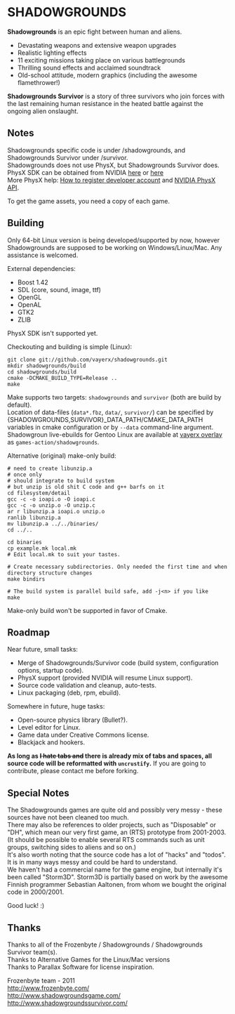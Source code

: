 SHADOWGROUNDS
=============

**Shadowgrounds** is an epic fight between human and aliens.

* Devastating weapons and extensive weapon upgrades
* Realistic lighting effects
* 11 exciting missions taking place on various battlegrounds
* Thrilling sound effects and acclaimed soundtrack
* Old-school attitude, modern graphics (including the awesome flamethrower!)

**Shadowgrounds Survivor** is a story of three survivors who join forces with the last remaining human resistance in the heated battle against the ongoing alien onslaught.


Notes
-----

Shadowgrounds specific code is under /shadowgrounds, and Shadowgrounds Survivor under /survivor.<br/>
Shadowgrounds does not use PhysX, but Shadowgrounds Survivor does.<br/>
PhysX SDK can be obtained from NVIDIA [here](http://developer.nvidia.com/physx/) or
[here](http://supportcenteronline.com/ics/support/default.asp?deptID=1949)<br/>
More PhysX help: [How to register developer account](http://physxinfo.com/news/901/how-to-register-developer-account-to-get-physx-sdk-access/)
and [NVIDIA PhysX API](http://knol.google.com/k/introduction-to-the-nvidia-physx-api).<br/>

To get the game assets, you need a copy of each game.


Building
--------

Only 64-bit Linux version is being developed/supported by now, however Shadowgrounds are supposed to be working on Windows/Linux/Mac. Any assistance is welcomed.

External dependencies:

* Boost 1.42
* SDL (core, sound, image, ttf)
* OpenGL
* OpenAL
* GTK2
* ZLIB

PhysX SDK isn't supported yet.

Checkouting and building is simple (Linux):

    git clone git://github.com/vayerx/shadowgrounds.git
    mkdir shadowgrounds/build
    cd shadowgrounds/build
    cmake -DCMAKE_BUILD_TYPE=Release ..
    make

Make supports two targets: `shadowgrounds` and `survivor` (both are build by default).<br/>
Location of data-files (`data*.fbz`, `data/`, `survivor/`) can be specified by {SHADOWGROUNDS,SURVIVOR}\_DATA\_PATH/CMAKE\_DATA\_PATH variables in cmake configuration or by `--data` command-line argument.<br/>
Shadowgroun live-ebuilds for Gentoo Linux are available at [vayerx overlay](http://github.com/vayerx/vayerx-gentoo/) as `games-action/shadowgrounds`.


Alternative (original) make-only build:

    # need to create libunzip.a
    # once only
    # should integrate to build system
    # but unzip is old shit C code and g++ barfs on it
    cd filesystem/detail
    gcc -c -o ioapi.o -O ioapi.c
    gcc -c -o unzip.o -O unzip.c
    ar r libunzip.a ioapi.o unzip.o
    ranlib libunzip.a
    mv libunzip.a ../../binaries/
    cd ../..

    cd binaries
    cp example.mk local.mk
    # Edit local.mk to suit your tastes.

    # Create necessary subdirectories. Only needed the first time and when directory structure changes
    make bindirs

    # The build system is parallel build safe, add -j<n> if you like
    make


Make-only build won't be supported in favor of Cmake.


Roadmap
-------

Near future, small tasks:

* Merge of Shadowgrounds/Survivor code (build system, configuration options, startup code).
* PhysX support (provided NVIDIA will resume Linux support).
* Source code validation and cleanup, auto-tests.
* Linux packaging (deb, rpm, ebuild).

Somewhere in future, huge tasks:

* Open-source physics library (Bullet?).
* Level editor for Linux.
* Game data under Creative Commons license.
* Blackjack and hookers.

**As long as <strike>I hate tabs and</strike> there is already mix of tabs and spaces, all source code will be reformatted with `uncrustify`.** If you are going to contribute, please contact me before forking.


Special Notes
-------------

The Shadowgrounds games are quite old and possibly very messy - these sources have not been cleaned too much.<br/>
There may also be references to older projects, such as "Disposable" or "DH", which mean our very first game,
an (RTS) prototype from 2001-2003. (It should be possible to enable several RTS commands such as unit groups,
switching sides to aliens and so on.)<br/>
It's also worth noting that the source code has a lot of "hacks" and "todos". It is in many ways messy and
could be hard to understand.<br/>
We haven't had a commercial name for the game engine, but internally it's been called "Storm3D". Storm3D is
partially based on work by the awesome Finnish programmer Sebastian Aaltonen, from whom we bought the original
code in 2000/2001.

Good luck! :)


Thanks
------

Thanks to all of the Frozenbyte / Shadowgrounds / Shadowgrounds Survivor team(s).<br/>
Thanks to Alternative Games for the Linux/Mac versions<br/>
Thanks to Parallax Software for license inspiration.<br/>

Frozenbyte team - 2011<br/>
http://www.frozenbyte.com/<br/>
http://www.shadowgroundsgame.com/<br/>
http://www.shadowgroundssurvivor.com/
